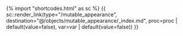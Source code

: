 {% import "shortcodes.html" as sc %}
{{ sc::render_link(type="/mutable_appearance", destination="@/objects/mutable_appearance/_index.md", proc=proc | default(value=false), var=var | default(value=false)) }}